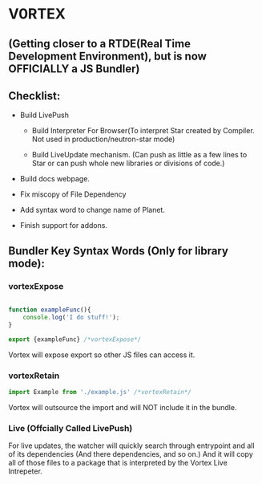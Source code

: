 # V0RTEX 

## (Getting closer to a RTDE(Real Time Development Environment), but is now OFFICIALLY a JS Bundler)

## Checklist:

- Build LivePush

    - Build Interpreter For Browser(To interpret Star created by Compiler. Not used in production/neutron-star mode)

    - Build LiveUpdate mechanism. (Can push as little as a few lines to Star or can push whole new libraries or divisions of code.)

- Build docs webpage.

- Fix miscopy of File Dependency

- Add syntax word to change name of Planet.

- Finish support for addons.



## Bundler Key Syntax Words (Only for library mode):

### vortexExpose

```javascript

function exampleFunc(){
    console.log('I do stuff!');
}

export {exampleFunc} /*vortexExpose*/
``` 

Vortex will expose export so other JS files can access it.

### vortexRetain

```javascript
import Example from './example.js' /*vortexRetain*/
```

Vortex will outsource the import and will NOT include it in the bundle.


### Live (Offcially Called LivePush)

For live updates, the watcher will quickly search through entrypoint and all of its dependencies (And there dependencies, and so on.) And it will copy all of those files to a package that is interpreted by the Vortex Live Intrepeter. 

